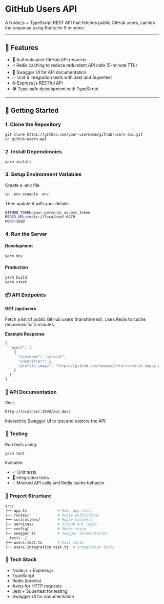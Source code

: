 # GitHub Users API

A Node.js + TypeScript REST API that fetches public GitHub users, caches the response using Redis for 5 minutes.

---

## 🚀 Features

- 🔐 Authenticated GitHub API requests
- ⚡ Redis caching to reduce redundant API calls (5-minute TTL)
- 📄 Swagger UI for API documentation
- ✅ Unit & integration tests with Jest and Supertest
- 🌐 Express.js RESTful API
- 🛠️ Type-safe development with TypeScript

---

## 🏁 Getting Started

### 1. Clone the Repository

```bash
git clone https://github.com/your-username/github-users-api.git
cd github-users-api
```
### 2. Install Dependencies
```bash
yarn install
```
### 3. Setup Environment Variables
Create a .env file:
```bash
cp .env.example .env
```
Then update it with your details:
```bash
GITHUB_TOKEN=your_personal_access_token
REDIS_URL=redis://localhost:6379
PORT=3000
```
### 4. Run the Server
#### Development
```bash
yarn dev
```
#### Production
```bash
yarn build
yarn start
```
### 📦 API Endpoints
#### GET /api/users
Fetch a list of public GitHub users (transformed). Uses Redis to cache responses for 5 minutes.

**Example Response**
```bash
{
  "users": [
    {
      "username": "octocat",
      "identifier": 1,
      "profile_image": "https://github.com/images/error/octocat_happy.gif"
    }
  ]
}
```
### 📘 API Documentation
Visit:
```bash
http://localhost:3000/api-docs
```
Interactive Swagger UI to test and explore the API.
### 🧪 Testing
Run tests using:
```bash
yarn test
```
Includes:
- ✅ Unit tests
- 🔁 Integration tests
- 💡 Mocked API calls and Redis cache behavior
###  📁 Project Structure
```bash
src/
├── app.ts              # Main app entry
├── routes/             # Route definitions
├── controllers/        # Route handlers
├── services/           # GitHub API logic
├── config/             # Redis setup
├── swagger.ts          # Swagger documentation
__tests__/
├── users.test.ts       # Unit tests
├── users.integration.test.ts  # Integration tests
```
###  🧰 Tech Stack
- Node.js + Express.js
- TypeScript
- Redis (ioredis)
- Axios for HTTP requests
- Jest + Supertest for testing
- Swagger UI for documentation
